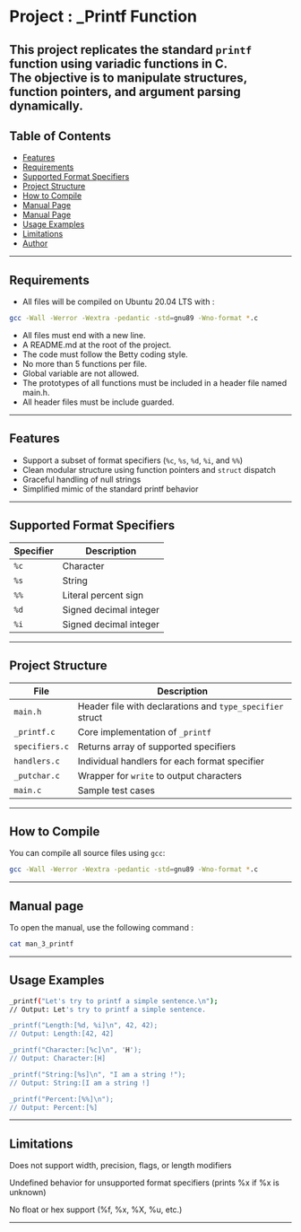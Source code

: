 # Project : _Printf Function

This project replicates the standard `printf` function using variadic functions in C.  
The objective is to manipulate structures, function pointers, and argument parsing dynamically.
---

## Table of Contents

- [Features](#features)
- [Requirements](#requirements)
- [Supported Format Specifiers](#supported-format-specifiers)
- [Project Structure](#project-structure)
- [How to Compile](#how-to-compile)
- [Manual Page](#manual-page)
- [Manual Page](#manual-page)
- [Usage Examples](#usage-examples)
- [Limitations](#limitations)
- [Author](#author)

---

## Requirements

- All files will be compiled on Ubuntu 20.04 LTS with :

```bash
gcc -Wall -Werror -Wextra -pedantic -std=gnu89 -Wno-format *.c
```
- All files must end with a new line.
- A README.md at the root of the project.
- The code must follow the Betty coding style.
- No more than 5 functions per file.
- Global variable are not allowed.
- The prototypes of all functions must be included in a header file named main.h.
- All header files must be include guarded.

---
## Features

- Support a subset of format specifiers (`%c`, `%s`, `%d`, `%i`, and `%%`)
- Clean modular structure using function pointers and `struct` dispatch
- Graceful handling of null strings
- Simplified mimic of the standard printf behavior

---

## Supported Format Specifiers

| Specifier | Description                   |
|-----------|-------------------------------|
| `%c`      | Character                     |
| `%s`      | String                        |
| `%%`      | Literal percent sign          |
| `%d`      | Signed decimal integer        |
| `%i`      | Signed decimal integer        |

---

## Project Structure

| File               | Description |
|--------------------|-------------|
| `main.h`           | Header file with declarations and `type_specifier` struct |
| `_printf.c`        | Core implementation of `_printf` |
| `specifiers.c`     | Returns array of supported specifiers |
| `handlers.c`       | Individual handlers for each format specifier |
| `_putchar.c`       | Wrapper for `write` to output characters |
| `main.c`           | Sample test cases |

---

## How to Compile

You can compile all source files using `gcc`:

```bash
gcc -Wall -Werror -Wextra -pedantic -std=gnu89 -Wno-format *.c
```
---

## Manual page

To open the manual, use the following command : 
```bash 
cat man_3_printf
```
---

## Usage Examples

```bash
_printf("Let's try to printf a simple sentence.\n");
// Output: Let's try to printf a simple sentence.

_printf("Length:[%d, %i]\n", 42, 42);
// Output: Length:[42, 42]

_printf("Character:[%c]\n", 'H');
// Output: Character:[H]

_printf("String:[%s]\n", "I am a string !");
// Output: String:[I am a string !]

_printf("Percent:[%%]\n");
// Output: Percent:[%]
```
---

## Limitations

Does not support width, precision, flags, or length modifiers

Undefined behavior for unsupported format specifiers (prints %x if %x is unknown)

No float or hex support (%f, %x, %X, %u, etc.)

---
